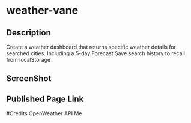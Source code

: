 # weather-vane

## Description
Create a weather dashboard that returns specific weather details for searched cities.
Including a 5-day Forecast
Save search history to recall from localStorage

## ScreenShot


## Published Page Link

#Credits
OpenWeather API
Me
